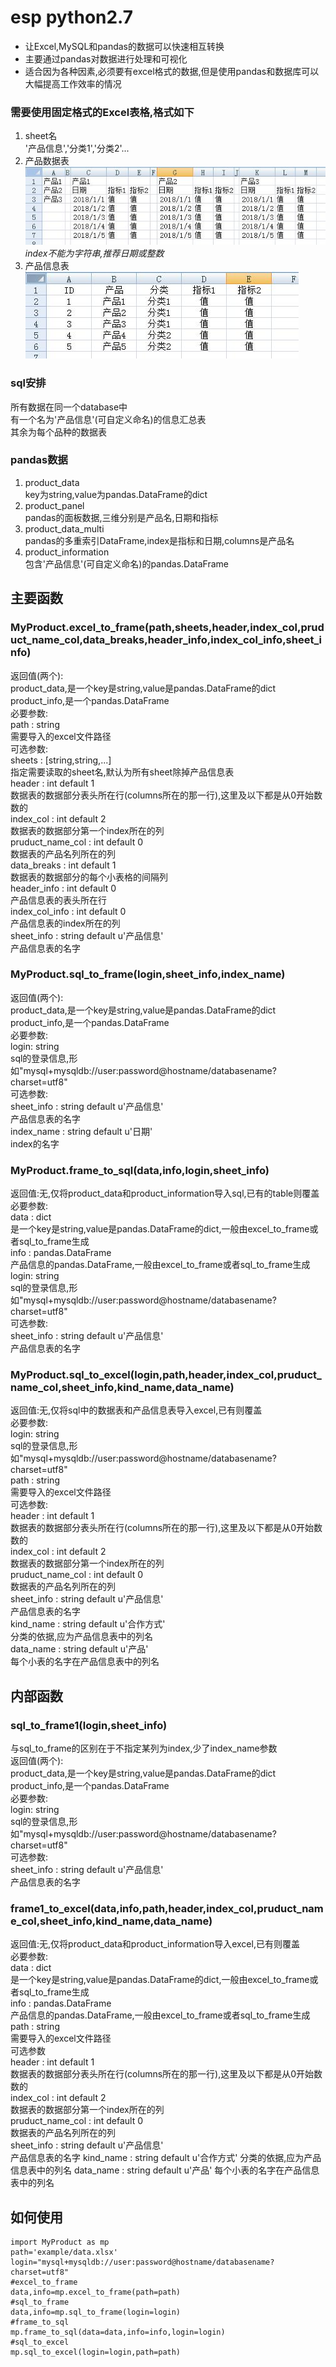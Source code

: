 # esp python2.7
- 让Excel,MySQL和pandas的数据可以快速相互转换
- 主要通过pandas对数据进行处理和可视化
- 适合因为各种因素,必须要有excel格式的数据,但是使用pandas和数据库可以大幅提高工作效率的情况

### 需要使用固定格式的Excel表格,格式如下
1. sheet名  
'产品信息','分类1','分类2'...
2. 产品数据表  
![](./jpg/6f51cb25cb25453795d5d73fdcd86174.jpg)  
*index不能为字符串,推荐日期或整数*  
3. 产品信息表  
![](./jpg/82ecfcfd71bb4e8788c2fa1978840166.jpg)  
### sql安排
所有数据在同一个database中  
有一个名为'产品信息'(可自定义命名)的信息汇总表  
其余为每个品种的数据表  
### pandas数据
1. product_data  
key为string,value为pandas.DataFrame的dict
2. product_panel  
pandas的面板数据,三维分别是产品名,日期和指标
3. product_data_multi  
pandas的多重索引DataFrame,index是指标和日期,columns是产品名
4. product_information  
包含'产品信息'(可自定义命名)的pandas.DataFrame
## 主要函数
### MyProduct.excel_to_frame(path,sheets,header,index_col,pruduct_name_col,data_breaks,header_info,index_col_info,sheet_info)  
返回值(两个):  
product_data,是一个key是string,value是pandas.DataFrame的dict  
product_info,是一个pandas.DataFrame  
必要参数:  
path : string  
需要导入的excel文件路径  
可选参数:  
sheets : [string,string,...]  
指定需要读取的sheet名,默认为所有sheet除掉产品信息表  
header : int default 1  
数据表的数据部分表头所在行(columns所在的那一行),这里及以下都是从0开始数数的  
index_col : int default 2  
数据表的数据部分第一个index所在的列  
pruduct_name_col : int default 0  
数据表的产品名列所在的列  
data_breaks : int default 1  
数据表的数据部分的每个小表格的间隔列  
header_info : int default 0  
产品信息表的表头所在行  
index_col_info : int default 0  
产品信息表的index所在的列  
sheet_info : string default u'产品信息'  
产品信息表的名字  

### MyProduct.sql_to_frame(login,sheet_info,index_name)
返回值(两个):  
product_data,是一个key是string,value是pandas.DataFrame的dict  
product_info,是一个pandas.DataFrame  
必要参数:  
login: string  
sql的登录信息,形如"mysql+mysqldb://user:password@hostname/databasename?charset=utf8"  
可选参数:  
sheet_info : string default u'产品信息'  
产品信息表的名字  
index_name : string default u'日期'  
index的名字  

### MyProduct.frame_to_sql(data,info,login,sheet_info)
返回值:无,仅将product_data和product_information导入sql,已有的table则覆盖
必要参数:  
data : dict  
是一个key是string,value是pandas.DataFrame的dict,一般由excel_to_frame或者sql_to_frame生成  
info : pandas.DataFrame  
产品信息的pandas.DataFrame,一般由excel_to_frame或者sql_to_frame生成  
login: string  
sql的登录信息,形如"mysql+mysqldb://user:password@hostname/databasename?charset=utf8"  
可选参数:  
sheet_info : string default u'产品信息'  
产品信息表的名字  

### MyProduct.sql_to_excel(login,path,header,index_col,pruduct_name_col,sheet_info,kind_name,data_name)
返回值:无,仅将sql中的数据表和产品信息表导入excel,已有则覆盖  
必要参数:  
login: string  
sql的登录信息,形如"mysql+mysqldb://user:password@hostname/databasename?charset=utf8"  
path : string  
需要导入的excel文件路径  
可选参数:  
header : int default 1  
数据表的数据部分表头所在行(columns所在的那一行),这里及以下都是从0开始数数的  
index_col : int default 2  
数据表的数据部分第一个index所在的列  
pruduct_name_col : int default 0  
数据表的产品名列所在的列  
sheet_info : string default u'产品信息'  
产品信息表的名字  
kind_name : string default u'合作方式'  
分类的依据,应为产品信息表中的列名  
data_name : string default u'产品'  
每个小表的名字在产品信息表中的列名  

## 内部函数
### sql_to_frame1(login,sheet_info)  
与sql_to_frame的区别在于不指定某列为index,少了index_name参数  
返回值(两个):  
product_data,是一个key是string,value是pandas.DataFrame的dict  
product_info,是一个pandas.DataFrame  
必要参数:  
login: string  
sql的登录信息,形如"mysql+mysqldb://user:password@hostname/databasename?charset=utf8"  
可选参数:  
sheet_info : string default u'产品信息'  
产品信息表的名字  

### frame1_to_excel(data,info,path,header,index_col,pruduct_name_col,sheet_info,kind_name,data_name)
返回值:无,仅将product_data和product_information导入excel,已有则覆盖  
必要参数:  
data : dict  
是一个key是string,value是pandas.DataFrame的dict,一般由excel_to_frame或者sql_to_frame生成  
info : pandas.DataFrame  
产品信息的pandas.DataFrame,一般由excel_to_frame或者sql_to_frame生成  
path : string  
需要导入的excel文件路径  
可选参数   
header : int default 1  
数据表的数据部分表头所在行(columns所在的那一行),这里及以下都是从0开始数数的  
index_col : int default 2  
数据表的数据部分第一个index所在的列  
pruduct_name_col : int default 0  
数据表的产品名列所在的列  
sheet_info : string default u'产品信息'  
产品信息表的名字
kind_name : string default u'合作方式'
分类的依据,应为产品信息表中的列名
data_name : string default u'产品'
每个小表的名字在产品信息表中的列名

## 如何使用

```
import MyProduct as mp
path='example/data.xlsx'
login="mysql+mysqldb://user:password@hostname/databasename?charset=utf8"
#excel_to_frame
data,info=mp.excel_to_frame(path=path)
#sql_to_frame
data,info=mp.sql_to_frame(login=login)
#frame_to_sql
mp.frame_to_sql(data=data,info=info,login=login)
#sql_to_excel
mp.sql_to_excel(login=login,path=path)
```



